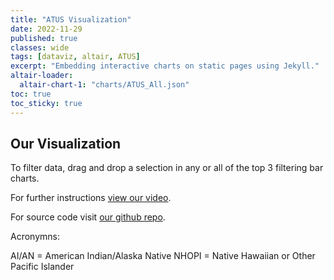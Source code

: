 ```yaml
---
title: "ATUS Visualization"
date: 2022-11-29
published: true
classes: wide
tags: [dataviz, altair, ATUS]
excerpt: "Embedding interactive charts on static pages using Jekyll."
altair-loader:
  altair-chart-1: "charts/ATUS_All.json"
toc: true
toc_sticky: true
---
```


## Our Visualization

To filter data, drag and drop a selection in any or all of the top 3 filtering bar charts. 

For further instructions [view our video](https://youtu.be/pYfu4MU4bQQ).

For source code visit [our github repo](https://github.com/kheidi/ATUSInteractive).

Acronymns:

AI/AN = American Indian/Alaska Native 
NHOPI = Native Hawaiian or Other Pacific Islander

<div id="altair-chart-1"></div>